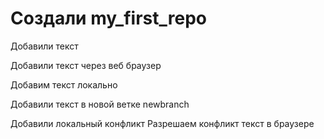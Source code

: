 ﻿# Создали my_first_repo

Добавили текст

Добавили текст через веб браузер

Добавим текст локально 

Добавили текст в новой ветке newbranch

Добавили локальный конфликт
Разрешаем конфликт текст в браузере
